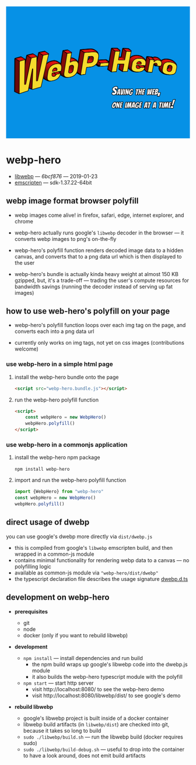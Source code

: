 
![webp-hero](webp-hero.jpg)

webp-hero
=========

- [libwebp](https://github.com/webmproject/libwebp/commit/6bcf8769809b17c4bef4d5b48b8095b629b5e4d3) — *6bcf876* — 2019-01-23
- [emscripten](https://github.com/emscripten-core/emscripten) — sdk-1.37.22-64bit

webp image format browser polyfill
----------------------------------

- webp images come alive! in firefox, safari, edge, internet explorer, and chrome

- webp-hero actually runs google's `libwebp` decoder in the browser — it converts webp images to png's on-the-fly

- webp-hero's polyfill function renders decoded image data to a hidden canvas, and converts that to a png data url which is then displayed to the user

- webp-hero's bundle is actually kinda heavy weight at almost 150 KB gzipped, but, it's a trade-off — trading the user's compute resources for bandwidth savings (running the decoder instead of serving up fat images)

how to use web-hero's polyfill on your page
-------------------------------------------

- webp-hero's polyfill function loops over each img tag on the page, and converts
each into a png data url

- currently only works on img tags, not yet on css images (contributions welcome)

### use webp-hero in a simple html page

1. install the webp-hero bundle onto the page

	```html
	<script src="webp-hero.bundle.js"></script>
	```

2. run the webp-hero polyfill function

	```html
	<script>
		const webpHero = new WebpHero()
		webpHero.polyfill()
	</script>
	```

### use webp-hero in a commonjs application

1. install the webp-hero npm package

	`npm install webp-hero`

2. import and run the webp-hero polyfill function

	```js
	import {WebpHero} from "webp-hero"
	const webpHero = new WebpHero()
	webpHero.polyfill()
	```

direct usage of dwebp
---------------------

you can use google's dwebp more directly via `dist/dwebp.js`

- this is compiled from google's `libwebp` emscripten build, and then wrapped in a common-js module
- contains minimal functionality for rendering webp data to a canvas — no polyfilling logic
- available as common-js module via `"webp-hero/dist/dwebp"`
- the typescript declaration file describes the usage signature [dwebp.d.ts](./source/dwebp.d.ts)

development on webp-hero
------------------------

- **prerequisites**
	- git
	- node
	- docker (only if you want to rebuild libwebp)

- **development**
	- `npm install` — install dependencies and run build
		- the npm build wraps up google's libwebp code into the dwebp.js module
		- it also builds the webp-hero typescript module with the polyfill
	- `npm start` — start http server
		- visit http://localhost:8080/ to see the webp-hero demo
		- visit http://localhost:8080/libwebp/dist/ to see google's demo

- **rebuild libwebp**
	- google's libwebp project is built inside of a docker container
	- libwebp build artifacts (in `libwebp/dist`) are checked into git, because it takes so long to build
	- `sudo ./libwebp/build.sh` — run the libwebp build (docker requires sudo)
	- `sudo ./libwebp/build-debug.sh` — useful to drop into the container to have a look around, does not emit build artifacts
